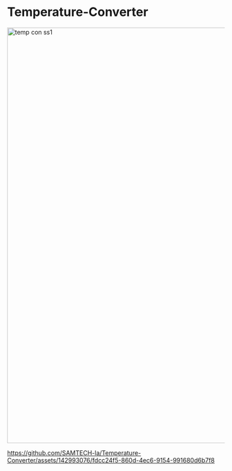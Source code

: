 # Temperature-Converter
<img width="960" alt="temp con  ss1" src="https://github.com/SAMTECH-la/Temperature-Converter/assets/142993076/0485568c-04b4-4e9f-ba27-c6e9e6d4b353">

https://github.com/SAMTECH-la/Temperature-Converter/assets/142993076/fdcc24f5-860d-4ec6-9154-991680d6b7f8
